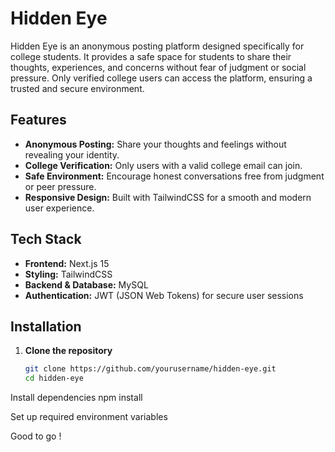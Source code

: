 # Hidden Eye

Hidden Eye is an anonymous posting platform designed specifically for college students. It provides a safe space for students to share their thoughts, experiences, and concerns without fear of judgment or social pressure. Only verified college users can access the platform, ensuring a trusted and secure environment.

## Features

- **Anonymous Posting:** Share your thoughts and feelings without revealing your identity.
- **College Verification:** Only users with a valid college email can join.
- **Safe Environment:** Encourage honest conversations free from judgment or peer pressure.
- **Responsive Design:** Built with TailwindCSS for a smooth and modern user experience.

## Tech Stack

- **Frontend:** Next.js 15
- **Styling:** TailwindCSS
- **Backend & Database:** MySQL
- **Authentication:** JWT (JSON Web Tokens) for secure user sessions

## Installation

1. **Clone the repository**
   ```bash
   git clone https://github.com/yourusername/hidden-eye.git
   cd hidden-eye
Install dependencies
npm install

Set up required environment variables

Good to go !





